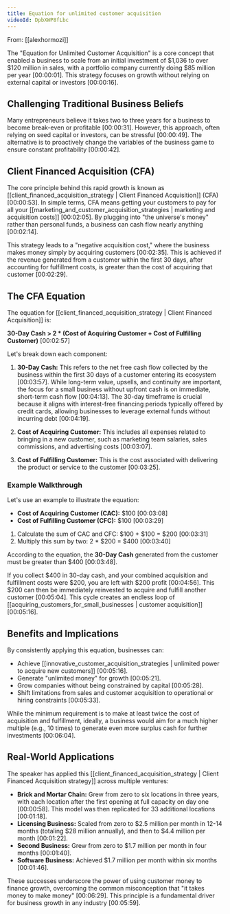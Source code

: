 ```yaml
---
title: Equation for unlimited customer acquisition
videoId: DpbXWP8fLbc
---
```


From: [[alexhormozi]] <br/> 

The "Equation for Unlimited Customer Acquisition" is a core concept that enabled a business to scale from an initial investment of $1,036 to over $120 million in sales, with a portfolio company currently doing $85 million per year <a class="yt-timestamp" data-t="00:00:01">[00:00:01]</a>. This strategy focuses on growth without relying on external capital or investors <a class="yt-timestamp" data-t="00:00:16">[00:00:16]</a>.

## Challenging Traditional Business Beliefs

Many entrepreneurs believe it takes two to three years for a business to become break-even or profitable <a class="yt-timestamp" data-t="00:00:31">[00:00:31]</a>. However, this approach, often relying on seed capital or investors, can be stressful <a class="yt-timestamp" data-t="00:00:49">[00:00:49]</a>. The alternative is to proactively change the variables of the business game to ensure constant profitability <a class="yt-timestamp" data-t="00:00:42">[00:00:42]</a>.

## Client Financed Acquisition (CFA)

The core principle behind this rapid growth is known as [[client_financed_acquisition_strategy | Client Financed Acquisition]] (CFA) <a class="yt-timestamp" data-t="00:00:53">[00:00:53]</a>. In simple terms, CFA means getting your customers to pay for all your [[marketing_and_customer_acquisition_strategies | marketing and acquisition costs]] <a class="yt-timestamp" data-t="00:02:05">[00:02:05]</a>. By plugging into "the universe's money" rather than personal funds, a business can cash flow nearly anything <a class="yt-timestamp" data-t="00:02:14">[00:02:14]</a>.

This strategy leads to a "negative acquisition cost," where the business makes money simply by acquiring customers <a class="yt-timestamp" data-t="00:02:35">[00:02:35]</a>. This is achieved if the revenue generated from a customer within the first 30 days, after accounting for fulfillment costs, is greater than the cost of acquiring that customer <a class="yt-timestamp" data-t="00:02:29">[00:02:29]</a>.

## The CFA Equation

The equation for [[client_financed_acquisition_strategy | Client Financed Acquisition]] is:

**30-Day Cash > 2 * (Cost of Acquiring Customer + Cost of Fulfilling Customer)** <a class="yt-timestamp" data-t="00:02:57">[00:02:57]</a>

Let's break down each component:

1.  **30-Day Cash:** This refers to the net free cash flow collected by the business within the first 30 days of a customer entering its ecosystem <a class="yt-timestamp" data-t="00:03:57">[00:03:57]</a>. While long-term value, upsells, and continuity are important, the focus for a small business without upfront cash is on immediate, short-term cash flow <a class="yt-timestamp" data-t="00:04:13">[00:04:13]</a>. The 30-day timeframe is crucial because it aligns with interest-free financing periods typically offered by credit cards, allowing businesses to leverage external funds without incurring debt <a class="yt-timestamp" data-t="00:04:19">[00:04:19]</a>.

2.  **Cost of Acquiring Customer:** This includes all expenses related to bringing in a new customer, such as marketing team salaries, sales commissions, and advertising costs <a class="yt-timestamp" data-t="00:03:07">[00:03:07]</a>.

3.  **Cost of Fulfilling Customer:** This is the cost associated with delivering the product or service to the customer <a class="yt-timestamp" data-t="00:03:25">[00:03:25]</a>.

### Example Walkthrough

Let's use an example to illustrate the equation:

*   **Cost of Acquiring Customer (CAC):** $100 <a class="yt-timestamp" data-t="00:03:08">[00:03:08]</a>
*   **Cost of Fulfilling Customer (CFC):** $100 <a class="yt-timestamp" data-t="00:03:29">[00:03:29]</a>

1.  Calculate the sum of CAC and CFC: $100 + $100 = $200 <a class="yt-timestamp" data-t="00:03:31">[00:03:31]</a>
2.  Multiply this sum by two: 2 * $200 = $400 <a class="yt-timestamp" data-t="00:03:40">[00:03:40]</a>

According to the equation, the **30-Day Cash** generated from the customer must be greater than $400 <a class="yt-timestamp" data-t="00:03:48">[00:03:48]</a>.

If you collect $400 in 30-day cash, and your combined acquisition and fulfillment costs were $200, you are left with $200 profit <a class="yt-timestamp" data-t="00:04:56">[00:04:56]</a>. This $200 can then be immediately reinvested to acquire and fulfill another customer <a class="yt-timestamp" data-t="00:05:04">[00:05:04]</a>. This cycle creates an endless loop of [[acquiring_customers_for_small_businesses | customer acquisition]] <a class="yt-timestamp" data-t="00:05:16">[00:05:16]</a>.

## Benefits and Implications

By consistently applying this equation, businesses can:
*   Achieve [[innovative_customer_acquisition_strategies | unlimited power to acquire new customers]] <a class="yt-timestamp" data-t="00:05:16">[00:05:16]</a>.
*   Generate "unlimited money" for growth <a class="yt-timestamp" data-t="00:05:21">[00:05:21]</a>.
*   Grow companies without being constrained by capital <a class="yt-timestamp" data-t="00:05:28">[00:05:28]</a>.
*   Shift limitations from sales and customer acquisition to operational or hiring constraints <a class="yt-timestamp" data-t="00:05:33">[00:05:33]</a>.

While the minimum requirement is to make at least twice the cost of acquisition and fulfillment, ideally, a business would aim for a much higher multiple (e.g., 10 times) to generate even more surplus cash for further investments <a class="yt-timestamp" data-t="00:06:04">[00:06:04]</a>.

## Real-World Applications

The speaker has applied this [[client_financed_acquisition_strategy | Client Financed Acquisition strategy]] across multiple ventures:

*   **Brick and Mortar Chain:** Grew from zero to six locations in three years, with each location after the first opening at full capacity on day one <a class="yt-timestamp" data-t="00:00:58">[00:00:58]</a>. This model was then replicated for 33 additional locations <a class="yt-timestamp" data-t="00:01:18">[00:01:18]</a>.
*   **Licensing Business:** Scaled from zero to $2.5 million per month in 12-14 months (totaling $28 million annually), and then to $4.4 million per month <a class="yt-timestamp" data-t="00:01:22">[00:01:22]</a>.
*   **Second Business:** Grew from zero to $1.7 million per month in four months <a class="yt-timestamp" data-t="00:01:40">[00:01:40]</a>.
*   **Software Business:** Achieved $1.7 million per month within six months <a class="yt-timestamp" data-t="00:01:46">[00:01:46]</a>.

These successes underscore the power of using customer money to finance growth, overcoming the common misconception that "it takes money to make money" <a class="yt-timestamp" data-t="00:06:29">[00:06:29]</a>. This principle is a fundamental driver for business growth in any industry <a class="yt-timestamp" data-t="00:05:59">[00:05:59]</a>.